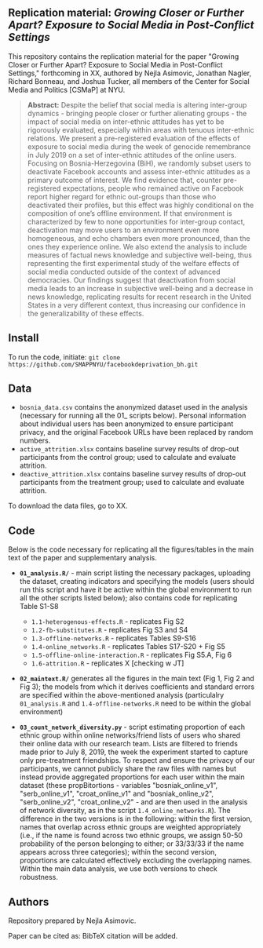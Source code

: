Replication material: _Growing Closer or Further Apart? Exposure to Social Media in Post-Conflict Settings_
--------------

This repository contains the replication material for the paper "Growing Closer or Further Apart? Exposure to Social Media in Post-Conflict Settings," forthcoming in XX, authored by Nejla Asimovic, Jonathan Nagler, Richard Bonneau, and Joshua Tucker, all members of the Center for Social Media and Politics [CSMaP] at NYU.


> __Abstract:__
Despite the belief that social media is altering inter-group dynamics - bringing people closer or further alienating groups - the impact of social media on inter-ethnic attitudes has yet to be rigorously evaluated, especially within areas with tenuous inter-ethnic relations. We present a pre-registered evaluation of the effects of exposure to social media during the
week of genocide remembrance in July 2019 on a set of inter-ethnic attitudes of
the online users. Focusing on Bosnia-Herzegovina (BiH), we randomly subset users to deactivate
Facebook accounts and assess inter-ethnic attitudes as a primary
outcome of interest. We find evidence that, counter pre-registered expectations, people who remained active on Facebook report higher regard for ethnic out-groups than those who deactivated their profiles, but this effect was highly conditional on the composition of one’s offline environment. If that environment is characterized by few to none opportunities for inter-group contact, deactivation may move users to an environment even more homogeneous, and echo chambers even more pronounced, than the ones they experience online. We also extend the analysis to include measures of factual news knowledge and subjective well-being, thus representing the first experimental study of the welfare effects of social media conducted outside of the context of advanced democracies. Our findings suggest that deactivation from social media leads to an increase in subjective well-being and a decrease in news knowledge, replicating results for recent research in the United States in a very different context, thus increasing our confidence in the generalizability of these effects. 


## Install

To run the code, initiate: `git clone https://github.com/SMAPPNYU/facebookdeprivation_bh.git`


## Data

- `bosnia_data.csv` contains the anonymized dataset used in the analysis (necessary for running all the 01_ scripts below). Personal information about individual users has been anonymized to ensure participant privacy, and the original Facebook URLs have been replaced by random numbers. 
- `active_attrition.xlsx` contains baseline survey results of drop-out participants from the control group; used to calculate and evaluate attrition. 
- `deactive_attrition.xlsx` contains baseline survey results of drop-out participants from the treatment group; used to calculate and evaluate attrition.  


To download the data files, go to XX.


## Code
Below is the code necessary for replicating all the figures/tables in the main text of the paper and supplementary analysis.

- **`01_analysis.R/`** - main script listing the necessary packages, uploading the dataset, creating indicators and specifying the models (users should run this script and have it be active within the global environment to run all the other scripts listed below); also contains code for replicating Table S1-S8
	* `1.1-heterogenous-effects.R` - replicates Fig S2
	* `1.2-fb-substitutes.R` - replicates Fig S3 and S4
	* `1.3-offline-networks.R` - replicates Tables S9-S16
	* `1.4-online_networks.R` - replicates Tables S17-S20 + Fig S5
	* `1.5-offline-online-interaction.R` - replicates Fig S5.A, Fig 6
	* `1.6-attrition.R` - replicates X [checking w JT]
      
- **`02_maintext.R/`** generates all the figures in the main text (Fig 1, Fig 2 and Fig 3); the models from which it derives coefficients and standard errors are specified within the above-mentioned analysis (particulalry `01_analysis.R` and `1.4-offline-networks.R` need to be within the global environment)
	
	
-  **`03_count_network_diversity.py`** - script estimating proportion of each ethnic group within online networks/friend lists of users who shared their online data with our research team. Lists are filtered to friends made prior to July 8, 2019, the week the experiment started to capture only pre-treatment friendships. To respect and ensure the privacy of our participants, we cannot publicly share the raw files with names but instead provide aggregated proportions for each user within the main dataset (these propBitortions - variables "bosniak_online_v1", "serb_online_v1", "croat_online_v1" and "bosniak_online_v2", "serb_online_v2", "croat_online_v2" - and are then used in the analysis of network diversity, as in the script `1.4_online_networks.R`). 
The difference in the two versions is in the following: within the first version, names that overlap across ethnic groups are weighted appropriately (i.e., if the name is found across two ethnic groups, we assign 50-50 probability of the person belonging to either; or 33/33/33 if the name appears across three categories); within the second version, proportions are calculated effectively excluding the overlapping names. Within the main data analysis, we use both versions to check robustness. 

## Authors

Repository prepared by Nejla Asimovic.

Paper can be cited as: BibTeX citation will be added.









